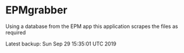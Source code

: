 # EPMgrabber
Using a database from the EPM app this application scrapes the files as required


Latest backup: Sun Sep 29 15:35:01 UTC 2019
